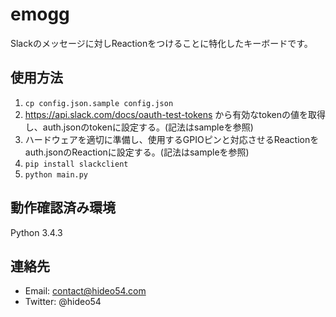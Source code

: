 # emogg

Slackのメッセージに対しReactionをつけることに特化したキーボードです。

## 使用方法

1. `cp config.json.sample config.json`
2. https://api.slack.com/docs/oauth-test-tokens から有効なtokenの値を取得し、auth.jsonのtokenに設定する。(記法はsampleを参照)
3. ハードウェアを適切に準備し、使用するGPIOピンと対応させるReactionをauth.jsonのReactionに設定する。(記法はsampleを参照)
4. `pip install slackclient`
5. `python main.py`

## 動作確認済み環境
Python 3.4.3

## 連絡先
* Email: contact@hideo54.com
* Twitter: @hideo54
